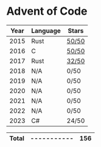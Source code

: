 # Advent of Code

| Year | Language | Stars                         |
| ---- | -------- | ----------------------------- |
| 2015 | Rust     | [50/50](./aoc2015/results.md) |
| 2016 | C        | [50/50](./aoc2016/results.md) |
| 2017 | Rust     | [32/50](./aoc2017/results.md) |
| 2018 | N/A      | 0/50                          |
| 2019 | N/A      | 0/50                          |
| 2020 | N/A      | 0/50                          |
| 2021 | N/A      | 0/50                          |
| 2022 | N/A      | 0/50                          |
| 2023 | C#       | 24/50                         |

| Total | ----------- | 156 |
| ----- | ----------- | --- |
